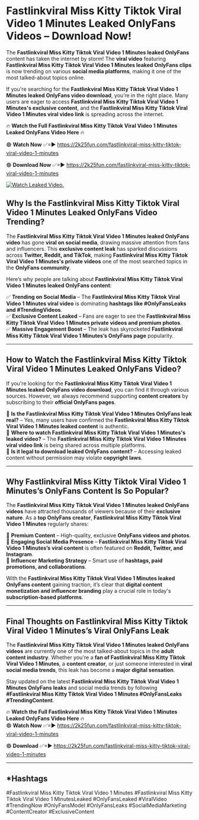 # Fastlinkviral Miss Kitty Tiktok Viral Video 1 Minutes Leaked OnlyFans Videos – Download Now!

The **Fastlinkviral Miss Kitty Tiktok Viral Video 1 Minutes leaked OnlyFans** content has taken the internet by storm! The **viral video** featuring **Fastlinkviral Miss Kitty Tiktok Viral Video 1 Minutes leaked OnlyFans clips** is now trending on various **social media platforms**, making it one of the most talked-about topics online.  

If you're searching for the **Fastlinkviral Miss Kitty Tiktok Viral Video 1 Minutes leaked OnlyFans video download**, you’re in the right place. Many users are eager to access **Fastlinkviral Miss Kitty Tiktok Viral Video 1 Minutes's exclusive content**, and the **Fastlinkviral Miss Kitty Tiktok Viral Video 1 Minutes viral video link** is spreading across the internet.  

🔥 **Watch the Full Fastlinkviral Miss Kitty Tiktok Viral Video 1 Minutes Leaked OnlyFans Video Here** 🔥  

🟢 **Watch Now** ✅=► https://2k25fun.com/fastlinkviral-miss-kitty-tiktok-viral-video-1-minutes

🟢 **Download Now** ✅=► https://2k25fun.com/fastlinkviral-miss-kitty-tiktok-viral-video-1-minutes

[![Watch Leaked Video.](https://miro.medium.com/v2/resize:fit:828/format:webp/1*cilzJN44JGOrTw9NJCrNHA.gif "Watch Leaked Video")](https://2k25fun.com/fastlinkviral-miss-kitty-tiktok-viral-video-1-minutes)

## **Why Is the Fastlinkviral Miss Kitty Tiktok Viral Video 1 Minutes Leaked OnlyFans Video Trending?**  

The **Fastlinkviral Miss Kitty Tiktok Viral Video 1 Minutes leaked OnlyFans video** has gone **viral on social media**, drawing massive attention from fans and influencers. This **exclusive content leak** has sparked discussions across **Twitter, Reddit, and TikTok**, making **Fastlinkviral Miss Kitty Tiktok Viral Video 1 Minutes's private videos** one of the most searched topics in the **OnlyFans community**.  

Here’s why people are talking about **Fastlinkviral Miss Kitty Tiktok Viral Video 1 Minutes leaked OnlyFans content**:  

✅ **Trending on Social Media** – The **Fastlinkviral Miss Kitty Tiktok Viral Video 1 Minutes viral video** is dominating **hashtags like #OnlyFansLeaks and #TrendingVideos**.  
✅ **Exclusive Content Leaked** – Fans are eager to see the **Fastlinkviral Miss Kitty Tiktok Viral Video 1 Minutes private videos and premium photos**.  
✅ **Massive Engagement Boost** – The leak has skyrocketed **Fastlinkviral Miss Kitty Tiktok Viral Video 1 Minutes’s OnlyFans page** popularity.  

---

## **How to Watch the Fastlinkviral Miss Kitty Tiktok Viral Video 1 Minutes Leaked OnlyFans Video?**  

If you're looking for the **Fastlinkviral Miss Kitty Tiktok Viral Video 1 Minutes leaked OnlyFans video download**, you can find it through various sources. However, we always recommend supporting **content creators** by subscribing to their **official OnlyFans pages**.  

🔹 **Is the Fastlinkviral Miss Kitty Tiktok Viral Video 1 Minutes OnlyFans leak real?** – Yes, many users have confirmed the **Fastlinkviral Miss Kitty Tiktok Viral Video 1 Minutes leaked content** is authentic.  
🔹 **Where to watch Fastlinkviral Miss Kitty Tiktok Viral Video 1 Minutes's leaked video?** – The **Fastlinkviral Miss Kitty Tiktok Viral Video 1 Minutes viral video link** is being shared across multiple platforms.  
🔹 **Is it legal to download leaked OnlyFans content?** – Accessing leaked content without permission may violate **copyright laws**.  

---

## **Why Fastlinkviral Miss Kitty Tiktok Viral Video 1 Minutes’s OnlyFans Content Is So Popular?**  

The **Fastlinkviral Miss Kitty Tiktok Viral Video 1 Minutes leaked OnlyFans videos** have attracted thousands of viewers because of their **exclusive nature**. As a **top OnlyFans creator**, **Fastlinkviral Miss Kitty Tiktok Viral Video 1 Minutes** regularly shares:  

📌 **Premium Content** – High-quality, exclusive **OnlyFans videos and photos**.  
📌 **Engaging Social Media Presence** – **Fastlinkviral Miss Kitty Tiktok Viral Video 1 Minutes’s viral content** is often featured on **Reddit, Twitter, and Instagram**.  
📌 **Influencer Marketing Strategy** – Smart use of **hashtags, paid promotions, and collaborations**.  

With the **Fastlinkviral Miss Kitty Tiktok Viral Video 1 Minutes leaked OnlyFans content** gaining traction, it’s clear that **digital content monetization and influencer branding** play a crucial role in today's **subscription-based platforms**.  

---

## **Final Thoughts on Fastlinkviral Miss Kitty Tiktok Viral Video 1 Minutes’s Viral OnlyFans Leak**  

The **Fastlinkviral Miss Kitty Tiktok Viral Video 1 Minutes leaked OnlyFans videos** are currently one of the most talked-about topics in the **adult content industry**. Whether you're a **fan of Fastlinkviral Miss Kitty Tiktok Viral Video 1 Minutes**, a **content creator**, or just someone interested in **viral social media trends**, this leak has become a **major digital sensation**.  

Stay updated on the latest **Fastlinkviral Miss Kitty Tiktok Viral Video 1 Minutes OnlyFans leaks** and social media trends by following **#Fastlinkviral Miss Kitty Tiktok Viral Video 1 Minutes #OnlyFansLeaks #TrendingContent**.  

🔥 **Watch the Full Fastlinkviral Miss Kitty Tiktok Viral Video 1 Minutes Leaked OnlyFans Video Here** 🔥  
🟢 **Watch Now** ✅=► https://2k25fun.com/fastlinkviral-miss-kitty-tiktok-viral-video-1-minutes

🟢 **Download** ✅=► https://2k25fun.com/fastlinkviral-miss-kitty-tiktok-viral-video-1-minutes

---

## *Hashtags
#Fastlinkviral Miss Kitty Tiktok Viral Video 1 Minutes #Fastlinkviral Miss Kitty Tiktok Viral Video 1 MinutesLeaked #OnlyFansLeaked #ViralVideo #TrendingNow #OnlyFansModel #OnlyFansLeaks #SocialMediaMarketing #ContentCreator #ExclusiveContent  